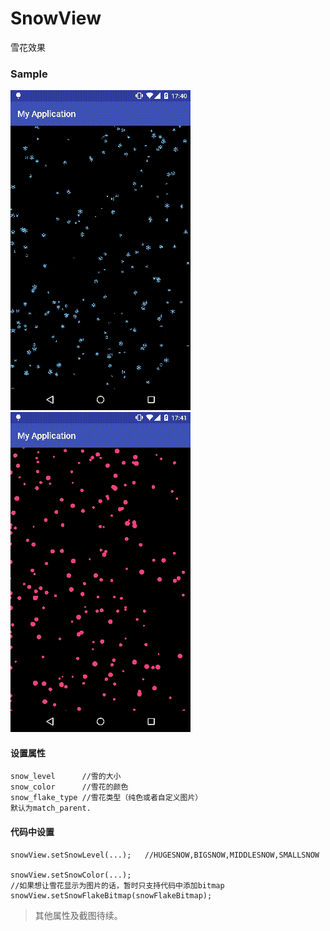 # SnowView
雪花效果
### Sample
 ![sample1 gif](/png/sample1.gif)
 ![sample2 gif](/png/sample2.gif)
#### 设置属性
    snow_level      //雪的大小
    snow_color      //雪花的颜色
    snow_flake_type //雪花类型（纯色或者自定义图片）
    默认为match_parent.

#### 代码中设置

    snowView.setSnowLevel(...);   //HUGESNOW,BIGSNOW,MIDDLESNOW,SMALLSNOW

    snowView.setSnowColor(...);
    //如果想让雪花显示为图片的话，暂时只支持代码中添加bitmap
    snowView.setSnowFlakeBitmap(snowFlakeBitmap);

> 其他属性及截图待续。
